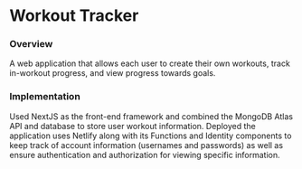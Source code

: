 # Workout Tracker
### Overview
A web application that allows each user to create their own workouts, track in-workout progress, and view progress towards goals.
### Implementation
Used NextJS as the front-end framework and combined the MongoDB Atlas API and database to store user workout information. Deployed
the application uses Netlify along with its Functions and Identity components to keep track of account information (usernames and passwords) as well as
ensure authentication and authorization for viewing specific information.
